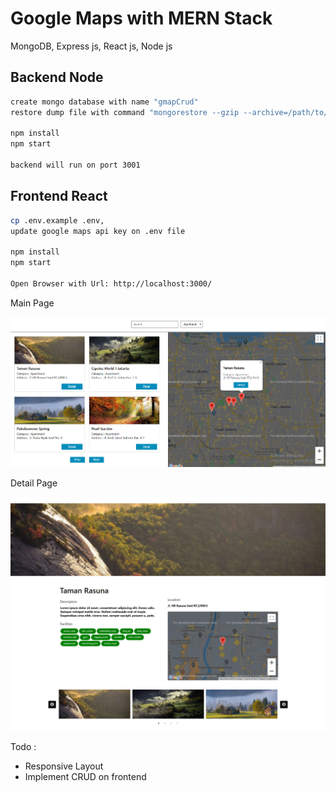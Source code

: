 # Google Maps with MERN Stack

MongoDB, Express js, React js, Node js


## Backend Node

```bash
create mongo database with name "gmapCrud"
restore dump file with command "mongorestore --gzip --archive=/path/to/gmapCrud.archive"

npm install
npm start

backend will run on port 3001

```


## Frontend React

```bash
cp .env.example .env, 
update google maps api key on .env file

npm install
npm start

Open Browser with Url: http://localhost:3000/

```


Main Page

![Screenshoot](mainPage.png)



Detail Page

![Screenshoot](detailPage.png)



Todo : 
- Responsive Layout
- Implement CRUD on frontend